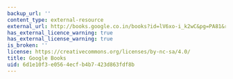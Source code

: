 ```yaml
---
backup_url: ''
content_type: external-resource
external_url: http://books.google.co.in/books?id=lV6xo-i_k2wC&pg=PA81&redir_esc=y#v=onepage&q&f=false
has_external_licence_warning: true
has_external_license_warning: true
is_broken: ''
license: https://creativecommons.org/licenses/by-nc-sa/4.0/
title: Google Books
uid: 6d1e10f3-e056-4ecf-b4b7-423d863fdf8b
---
```

